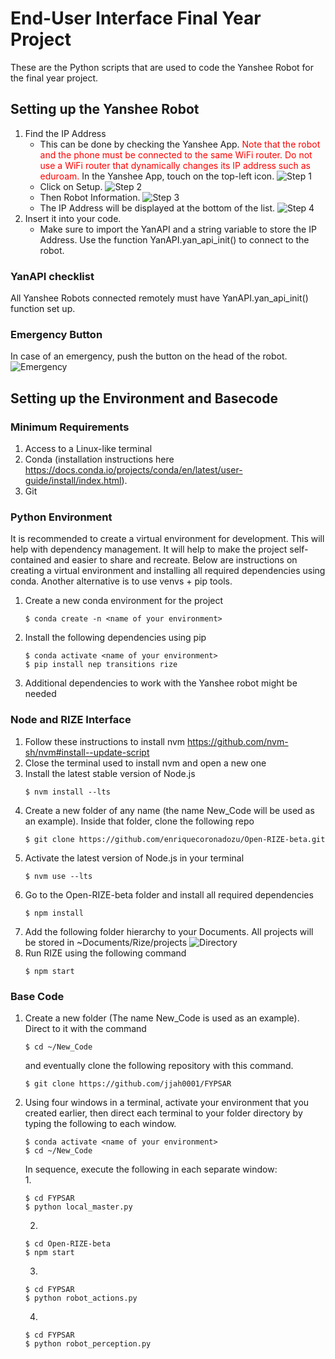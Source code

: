 # End-User Interface Final Year Project
These are the Python scripts that are used to code the Yanshee Robot for the final year project.

## Setting up the Yanshee Robot
1. Find the IP Address
    - This can be done by checking the Yanshee App. <span style="color: red"> Note that the robot and the phone must be connected to the same WiFi router. Do not use a WiFi router that dynamically changes its IP address such as eduroam.</span> In the Yanshee App, touch on the top-left icon.
    ![Step 1](data/images/IP_Address_1.jpg)
    - Click on Setup.
    ![Step 2](data/images/IP_Address_2.jpg)
    - Then Robot Information.
    ![Step 3](data/images/IP_Address_3.jpg)
    - The IP Address will be displayed at the bottom of the list.
    ![Step 4](data/images/IP_Address_4.jpg)
2. Insert it into your code.
    - Make sure to import the YanAPI and a string variable to store the IP Address. Use the function YanAPI.yan_api_init() to connect to the robot.

### YanAPI checklist
All Yanshee Robots connected remotely must have YanAPI.yan_api_init() function set up.

### Emergency Button
In case of an emergency, push the button on the head of the robot.
![Emergency](data/images/Emergency_Stop.jpg)

## Setting up the Environment and Basecode
### Minimum Requirements
1. Access to a Linux-like terminal
2. Conda (installation instructions here https://docs.conda.io/projects/conda/en/latest/user-guide/install/index.html).
3. Git

### Python Environment
It is recommended to create a virtual environment for development. This will help with dependency management. It will help to make the project self-contained and easier to share and recreate. Below are instructions on creating a virtual environment and installing all required dependencies using conda. Another alternative is to use venvs + pip tools.

1. Create a new conda environment for the project
    ```console
    $ conda create -n <name of your environment>
    ```
2. Install the following dependencies using pip
    ```console
    $ conda activate <name of your environment>
    $ pip install nep transitions rize
    ```
3. Additional dependencies to work with the Yanshee robot might be needed

### Node and RIZE Interface
1. Follow these instructions to install nvm https://github.com/nvm-sh/nvm#install--update-script
2. Close the terminal used to install nvm and open a new one
3. Install the latest stable version of Node.js
    ```console
    $ nvm install --lts
    ```
4. Create a new folder of any name (the name New_Code will be used as an example). Inside that folder, clone the following repo
    ```console
    $ git clone https://github.com/enriquecoronadozu/Open-RIZE-beta.git
    ```
5. Activate the latest version of Node.js in your terminal
    ```console
    $ nvm use --lts
    ```
6. Go to the Open-RIZE-beta folder and install all required dependencies
    ```console
    $ npm install
    ```
7. Add the following folder hierarchy to your Documents. All projects will be stored in ~Documents/Rize/projects
![Directory](data/images/directory.png)
8. Run RIZE using the following command
    ```console
    $ npm start
    ```

### Base Code
1. Create a new folder (The name New_Code is used as an example). Direct to it with the command
    ```console
    $ cd ~/New_Code
    ```
    and eventually clone the following repository with this command.
    ```console
    $ git clone https://github.com/jjah0001/FYPSAR
    ```
2. Using four windows in a terminal, activate your environment that you created earlier, then direct each terminal to your folder directory by typing the following to each window.
    ```console
    $ conda activate <name of your environment>
    $ cd ~/New_Code
    ```
    In sequence, execute the following in each separate window: <br />
    1. 
    ```console
    $ cd FYPSAR
    $ python local_master.py
    ```
    2. 
    ```console
    $ cd Open-RIZE-beta
    $ npm start
    ```
    3. 
    ```console
    $ cd FYPSAR
    $ python robot_actions.py
    ```
    4. 
    ```console
    $ cd FYPSAR
    $ python robot_perception.py
    ```